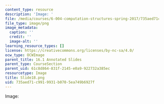 ```yaml
---
content_type: resource
description: 'Image: '
file: /media/courses/6-004-computation-structures-spring-2017/735aed71c9919931b0705ea749b6927f_Slide18.png
file_type: image/png
image_metadata:
  caption: ''
  credit: ''
  image-alt: ''
learning_resource_types: []
license: https://creativecommons.org/licenses/by-nc-sa/4.0/
ocw_type: OCWImage
parent_title: 16.1 Annotated Slides
parent_type: CourseSection
parent_uid: 61c8d864-831f-2145-e0a9-922732a385ec
resourcetype: Image
title: Slide18.png
uid: 735aed71-c991-9931-b070-5ea749b6927f
---
```

Image: 